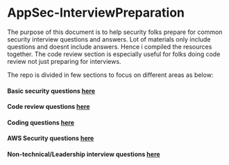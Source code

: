 # AppSec-InterviewPreparation

The purpose of this document is to help security folks prepare for common security interview questions and answers. 
Lot of materials only include questions and doesnt include answers. Hence i compiled the resources together. 
The code review section is especially useful for folks doing code review not just preparing for interviews. 

The repo is divided in few sections to focus on different areas as below:
#### Basic security questions [here](https://github.com/Jkrathod/AppSec-InterviewPreparation/blob/main/Common_Security_Questions.md) 
#### Code review questions [here](https://github.com/Jkrathod/AppSec-InterviewPreparation/blob/master/code_review/README.md)
#### Coding questions [here](https://github.com/Jkrathod/AppSec-InterviewPreparation/blob/master/Coding/README.md)
#### AWS Security questions [here](https://github.com/Jkrathod/AppSec-InterviewPreparation/blob/master/AWS_Security_Questions.md)
#### Non-technical/Leadership interview questions [here](https://github.com/Jkrathod/AppSec-InterviewPreparation/blob/master/Leadership_Questions.md)
